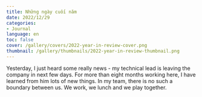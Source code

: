 ```yaml
---
title: Những ngày cuối năm
date: 2022/12/29
categories:
- Journal
language: en
toc: false
cover: /gallery/covers/2022-year-in-review-cover.png
thumbnail: /gallery/thumbnails/2022-year-in-review-thumbnail.png
---
```

Yesterday, I just heard some really news - my technical lead is leaving the company in next few days.
For more than eight months working here, I have learned from him lots of new things. 
In my team, there is no such a boundary between us. We work, we lunch and we play together.
